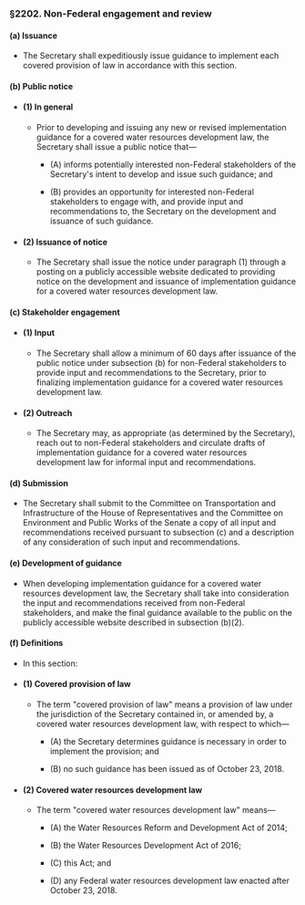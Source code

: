 ### §2202. Non-Federal engagement and review
#### (a) Issuance
* The Secretary shall expeditiously issue guidance to implement each covered provision of law in accordance with this section.

#### (b) Public notice
* #### (1) In general
  * Prior to developing and issuing any new or revised implementation guidance for a covered water resources development law, the Secretary shall issue a public notice that—

    * (A) informs potentially interested non-Federal stakeholders of the Secretary's intent to develop and issue such guidance; and

    * (B) provides an opportunity for interested non-Federal stakeholders to engage with, and provide input and recommendations to, the Secretary on the development and issuance of such guidance.

* #### (2) Issuance of notice
  * The Secretary shall issue the notice under paragraph (1) through a posting on a publicly accessible website dedicated to providing notice on the development and issuance of implementation guidance for a covered water resources development law.

#### (c) Stakeholder engagement
* #### (1) Input
    * The Secretary shall allow a minimum of 60 days after issuance of the public notice under subsection (b) for non-Federal stakeholders to provide input and recommendations to the Secretary, prior to finalizing implementation guidance for a covered water resources development law.

* #### (2) Outreach
    * The Secretary may, as appropriate (as determined by the Secretary), reach out to non-Federal stakeholders and circulate drafts of implementation guidance for a covered water resources development law for informal input and recommendations.

#### (d) Submission
* The Secretary shall submit to the Committee on Transportation and Infrastructure of the House of Representatives and the Committee on Environment and Public Works of the Senate a copy of all input and recommendations received pursuant to subsection (c) and a description of any consideration of such input and recommendations.

#### (e) Development of guidance
* When developing implementation guidance for a covered water resources development law, the Secretary shall take into consideration the input and recommendations received from non-Federal stakeholders, and make the final guidance available to the public on the publicly accessible website described in subsection (b)(2).

#### (f) Definitions
* In this section:

* #### (1) Covered provision of law
  * The term "covered provision of law" means a provision of law under the jurisdiction of the Secretary contained in, or amended by, a covered water resources development law, with respect to which—

    * (A) the Secretary determines guidance is necessary in order to implement the provision; and

    * (B) no such guidance has been issued as of October 23, 2018.

* #### (2) Covered water resources development law
  * The term "covered water resources development law" means—

    * (A) the Water Resources Reform and Development Act of 2014;

    * (B) the Water Resources Development Act of 2016;

    * (C) this Act; and

    * (D) any Federal water resources development law enacted after October 23, 2018.